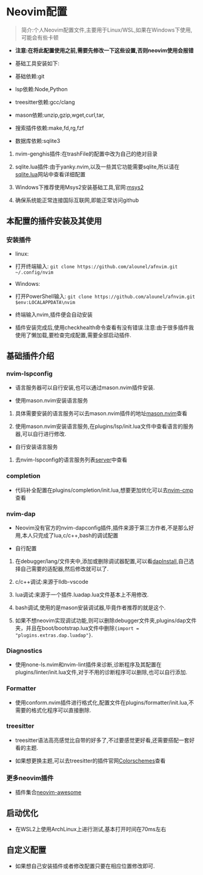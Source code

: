 # Neovim配置

> 简介:个人Neovim配置文件,主要用于Linux/WSL,如果在Windows下使用,可能会有些卡顿

- **注意:在将此配置使用之前,需要先修改一下这些设置,否则neovim使用会报错**

- 基础工具安装如下:

- 基础依赖:git

- lsp依赖:Node,Python

- treesitter依赖:gcc/clang

- mason依赖:unzip,gzip,wget,curl,tar,

- 搜索插件依赖:make,fd,rg,fzf

- 数据库依赖:sqlite3

1. nvim-genghis插件:在trashFile的配置中改为自己的绝对目录

2. sqlite.lua插件:由于yanky.nvim,以及一些其它功能需要sqlite,所以请在[sqlite.lua](https://github.com/kkharji/sqlite.lua)网站中查看详细配置

3. Windows下推荐使用Msys2安装基础工具,官网:[msys2](https://www.msys2.org)

4. 确保系统能正常连接国际互联网,即能正常访问github

## 本配置的插件安装及其使用

### 安装插件

- linux:

- 打开终端输入: `git clone https://github.com/alounel/afnvim.git ~/.config/nvim`

- Windows:

- 打开PowerShell输入: `git clone https://github.com/alounel/afnvim.git $env:LOCALAPPDATA\nvim`

- 终端输入nvim,插件便会自动安装

- 插件安装完成后,使用checkhealth命令查看有没有错误.注意:由于很多插件我使用了懒加载,要检查完成配置,需要全部启动插件.

## 基础插件介绍

### nvim-lspconfig

- 语言服务器可以自行安装,也可以通过mason.nvim插件安装.

- 使用mason.nvim安装语言服务

1. 具体需要安装的语言服务可以去mason.nvim插件的地址[mason.nvim](https://github.com/williamboman/mason.nvim)查看

2. 使用mason.nvim安装语言服务,在plugins/lsp/init.lua文件中查看语言的服务器,可以自行进行修改.

- 自行安装语言服务

1. 去nvim-lspconfig的语言服务列表[server](https://github.com/neovim/nvim-lspconfig/blob/master/doc/server_configurations.md)中查看

### completion

- 代码补全配置在plugins/completion/init.lua,想要更加优化可以去[nvim-cmp](https://github.com/hrsh7th/nvim-cmp/wiki)查看

### nvim-dap

- Neovim没有官方的nvim-dapconfig插件,插件来源于第三方作者,不是那么好用,本人只完成了lua,c/c++,bash的调试配置

- 自行配置

1. 在debugger/lang/文件夹中,添加或删除调试器配置,可以看[dapInstall](https://github.com/mfussenegger/nvim-dap/wiki/Debug-Adapter-installation),自己选择自己需要的适配器,然后修改就可以了.

2. c/c++调试:来源于lldb-vscode

3. lua调试:来源于一个插件.luadap.lua文件基本上不用修改.

4. bash调试,使用的是mason安装调试器,毕竟作者推荐的就是这个.

5. 如果不想neovim实现调试功能,则可以删除debugger文件夹,plugins/dap文件夹，并且在boot/bootstrap.lua文件中删除`{import = "plugins.extras.dap.luadap"}`.

### Diagnostics

- 使用none-ls.nvim和nvim-lint插件来诊断,诊断程序及其配置在plugins/linter/init.lua文件,对于不用的诊断程序可以删除,也可以自行添加.

### Formatter

- 使用conform.nvim插件进行格式化,配置文件在plugins/formatter/init.lua,不需要的格式化程序可以直接删除.

### treesitter

- treesitter语法高亮感觉比自带的好多了,不过要感觉更好看,还需要搭配一套好看的主题.

- 如果想更换主题,可以去treesitter的插件官网[Colorschemes](https://github.com/nvim-treesitter/nvim-treesitter/wiki/Colorschemes)查看

### 更多neovim插件

- 插件集合[neovim-awesome](https://github.com/rockerBOO/awesome-neovim)

## 启动优化

- 在WSL2上使用ArchLinux上进行测试,基本打开时间在70ms左右

## 自定义配置

- 如果想自己安装插件或者修改配置只要在相应位置修改即可.
